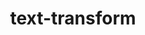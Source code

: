 ---
title: "text-transform"
description: "Each of the six text-transform properties defined by MDN."
category: css
last_test_date: "2021-08-12"
test_url: "/tests/css-text-transform.html"
test_results_url: "https://app.emailonacid.com/shared-preview/R6niSqR1SM"
stats: {
	apple-mail: {
		macos: {
			"12":"y"
		},
		ios: {
			"13":"y"
		}
	},
	gmail: {
		desktop-webmail: {
			"2021-08":"y"
		},
        mobile-webmail: {
            "2021-08": "y"
        },
		android: {
		    "2021-08": "y"
		}
	},
	outlook: {
		windows: {
			"2007":"a #1",
			"2010":"a #1",
			"2013":"a #1",
			"2016":"a #1",
			"2019":"a #1"
		},
		macos: {
			"2016":"y"
		},
		outlook-com: {
			"2021-08":"y"
		}
	},
	yahoo: {
		desktop-webmail: {
			"2021-08":"y"
		},
		ios: {
			"2019-02":"n"
		},
		android: {
			"2019-02":"n"
		}
	},
	aol: {
		desktop-webmail: {
			"2019-02":"n"
		},
		ios: {
			"2019-02":"n"
		},
		android: {
			"2019-02":"n"
		}
	},
	samsung-email: {
		android: {
			"7.0":"y"
		}
	},
    mail-ru: {
        desktop-webmail: {
            "2021-08":"y"
        }
    }
}
notes: "Currently, only Firefox supports the `full-width` and `full-size-kana` property values. Web clients on Firefox will support these properties."
notes_by_num: {
    "1": "Partial. `lowercase` value is not supported."
}
links: {
	"Can I use: text-transform":"https://caniuse.com/mdn-css_properties_text-transform",
	"MDN: text-transform":"https://developer.mozilla.org/en-US/docs/Web/CSS/text-transform"
}
---